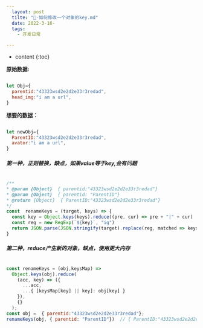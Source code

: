 ```yaml
---
  layout: post
  tilte: "📌-如何修改一个对象的key.md"
  date: 2022-3-16-
  tags: 
    - 开发日常

---
```



* content
{:toc}


**原始数据:**
```js

let Obj={
  parentid:"43323wsd2e2d2e33r3redad",
  head_img:"i am a url",
}

```
**想要的数据：**
```js

let newObj={
  ParentID:"43323wsd2e2d2e33r3redad",
  avator:"i am a url",
}

```


##### 第一种，正则替换，缺点，如果value等于key,会有问题
```js

/**
* @param {Object}  { parentid:"43323wsd2e2d2e33r3redad"}
* @param {Object}  { parentid: "ParentID"}
* @return {Object}  { ParentID:"43323wsd2e2d2e33r3redad"}
*/
const  renameKeys = (target, keys) => {
  const key = Object.keys(keys).reduce((pre, cur) => pre + "|" + cur)
  const reg = new RegExp(`${key}`, "ig")
  return JSON.parse(JSON.stringify(target).replace(reg, matched => keys[matched]))
}

```
##### 第二种，reduce产生新的对象，缺点，使用更大内存
```js

const renameKeys = (obj,keysMap) =>
  Object.keys(obj).reduce(
    (acc, key) => ({
      ...acc,
      ...{ [keysMap[key] || key]: obj[key] }
    }),
    {}
  );
const obj =  { parentid:"43323wsd2e2d2e33r3redad"};
renameKeys(obj, { parentid: "ParentID"})  // { ParentID:"43323wsd2e2d2e33r3redad"}

```
